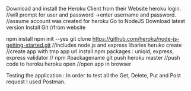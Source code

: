 Download and install the Heroku Client from their Website
heroku login. //will prompt for user and password
->enter username and password. //assume account was created for heroku
Go to NodeJS Download latest version
Install Git //from website 

npm install
npm init --yes
git clone https://github.com/heroku/node-js-getting-started.git //includes node.js and express libaries
heruko create //create app with tmp app url
install npm packages : uniqid, express, express validator  // npm #packagename
git push heroku master //push code to heroku
heroku open //open app in browser


Testing the application :
In order to test all the Get, Delete, Put and Post request I used Postman.
